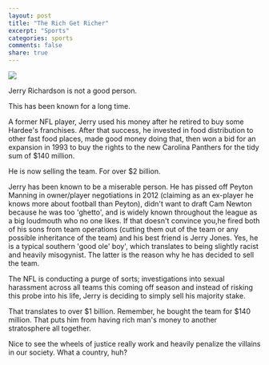 ```yaml
---
layout: post
title: "The Rich Get Richer"
excerpt: "Sports"
categories: sports
comments: false
share: true
---
```


![](http://www.panthers.com/assets/images/imported/CAR/photos/2013/10-October/131026_foundersday_inside.jpg)



Jerry Richardson is not a good person.


This has been known for a long time.


A former NFL player, Jerry used his money after he retired to buy some Hardee's franchises. After that success, he invested in food distribution to other fast food places, made good money doing that, then won a bid for an expansion in 1993 to buy the rights to the new Carolina Panthers for the tidy sum of $140 million.


He is now selling the team. For over $2 billion.



Jerry has been known to be a miserable person. He has pissed off Peyton Manning in owner/player negotiations in 2012 (claiming as an ex-player he knows more about football than Peyton), didn't want to draft Cam Newton because he was too 'ghetto', and is widely known throughout the league as a big loudmouth who no one likes. If that doesn't convince you,he fired both of his sons from team operations (cutting them out of the team or any possible inheritance of the team) and his best friend is Jerry Jones. Yes, he is a typical southern 'good ole' boy', which translates to being slightly racist and heavily misogynist. The latter is the reason why he has decided to sell the team.


The NFL is conducting a purge of sorts; investigations into sexual harassment across all teams this coming off season and instead of risking this probe into his life, Jerry is deciding to simply sell his majority stake.


That translates to over $1 billion. Remember, he bought the team for $140 million. That puts him from having rich man's money to another stratosphere all together. 



Nice to see the wheels of justice really work and heavily penalize the villains in our society. What a country, huh?







